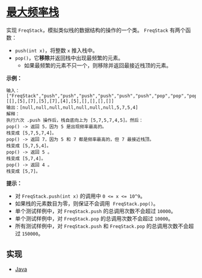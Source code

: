 # [最大频率栈](https://leetcode-cn.com/problems/maximum-frequency-stack/)

实现 `FreqStack`，模拟类似栈的数据结构的操作的一个类。
`FreqStack` 有两个函数：

- `push(int x)`，将整数 `x` 推入栈中。
- `pop()`，它**移除**并返回栈中出现最频繁的元素。
  - 如果最频繁的元素不只一个，则移除并返回最接近栈顶的元素。

**示例：**

```
输入：
["FreqStack","push","push","push","push","push","push","pop","pop","pop","pop"],
[[],[5],[7],[5],[7],[4],[5],[],[],[],[]]
输出：[null,null,null,null,null,null,null,5,7,5,4]
解释：
执行六次 .push 操作后，栈自底向上为 [5,7,5,7,4,5]。然后：
pop() -> 返回 5，因为 5 是出现频率最高的。
栈变成 [5,7,5,7,4]。
pop() -> 返回 7，因为 5 和 7 都是频率最高的，但 7 最接近栈顶。
栈变成 [5,7,5,4]。
pop() -> 返回 5 。
栈变成 [5,7,4]。
pop() -> 返回 4 。
栈变成 [5,7]。
```

**提示：**

- 对 `FreqStack.push(int x)` 的调用中 `0 <= x <= 10^9`。
- 如果栈的元素数目为零，则保证不会调用  `FreqStack.pop()`。
- 单个测试样例中，对 `FreqStack.push` 的总调用次数不会超过 `10000`。
- 单个测试样例中，对 `FreqStack.pop` 的总调用次数不会超过 `10000`。
- 所有测试样例中，对 `FreqStack.push` 和 `FreqStack.pop` 的总调用次数不会超过 `150000`。

## 实现

- [Java](https://github.com/pojozhang/playground/blob/master/solutions/java/src/main/java/playground/algorithm/MaximumFrequencyStack.java)
